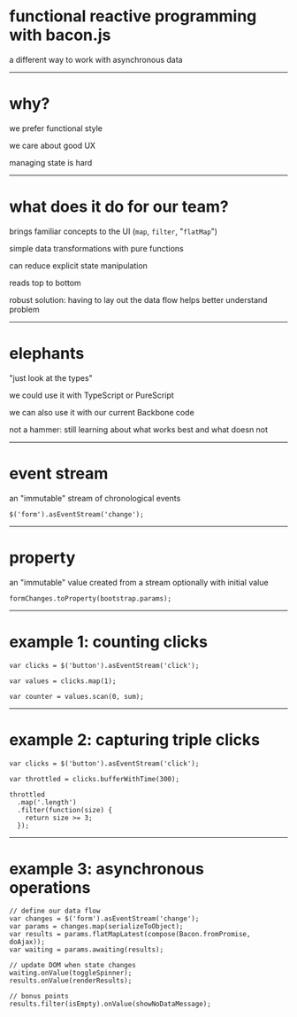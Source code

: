 # functional reactive programming with bacon.js

a different way to work with asynchronous data

---

# why?

we prefer functional style

we care about good UX

managing state is hard

---

# what does it do for our team?

brings familiar concepts to the UI (`map`, `filter`, "`flatMap`")

simple data transformations with pure functions

can reduce explicit state manipulation

reads top to bottom

robust solution: having to lay out the data flow helps better understand problem

---

# elephants

"just look at the types"

we could use it with TypeScript or PureScript

we can also use it with our current Backbone code

not a hammer: still learning about what works best and what doesn not

---

# event stream

an "immutable" stream of chronological events

```
$('form').asEventStream('change');
```

---

# property

an "immutable" value created from a stream
optionally with initial value

```
formChanges.toProperty(bootstrap.params);
```

---

# example 1: counting clicks

```
var clicks = $('button').asEventStream('click');

var values = clicks.map(1);

var counter = values.scan(0, sum);
```

---

# example 2: capturing triple clicks

```
var clicks = $('button').asEventStream('click');

var throttled = clicks.bufferWithTime(300);

throttled
  .map('.length')
  .filter(function(size) {
    return size >= 3;
  });

```

---

# example 3: asynchronous operations

```
// define our data flow
var changes = $('form').asEventStream('change');
var params = changes.map(serializeToObject);
var results = params.flatMapLatest(compose(Bacon.fromPromise, doAjax));
var waiting = params.awaiting(results);

// update DOM when state changes
waiting.onValue(toggleSpinner);
results.onValue(renderResults);

// bonus points
results.filter(isEmpty).onValue(showNoDataMessage);
```
